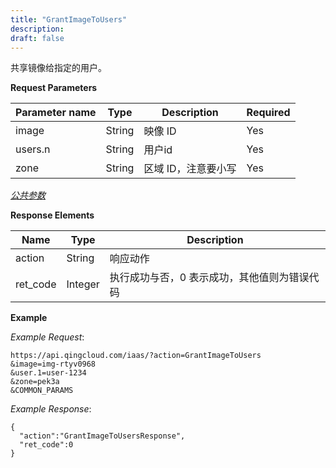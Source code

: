 ```yaml
---
title: "GrantImageToUsers"
description: 
draft: false
---
```




共享镜像给指定的用户。

**Request Parameters**

| Parameter name | Type | Description | Required |
| --- | --- | --- | --- |
| image | String | 映像 ID | Yes |
| users.n | String | 用户id | Yes |
| zone | String | 区域 ID，注意要小写 | Yes |

[_公共参数_](../../../parameters/)

**Response Elements**

| Name | Type | Description |
| --- | --- | --- |
| action | String | 响应动作 |
| ret_code | Integer | 执行成功与否，0 表示成功，其他值则为错误代码 |

**Example**

_Example Request_:

```
https://api.qingcloud.com/iaas/?action=GrantImageToUsers
&image=img-rtyv0968
&user.1=user-1234
&zone=pek3a
&COMMON_PARAMS
```

_Example Response_:

```
{
  "action":"GrantImageToUsersResponse",
  "ret_code":0
}
```
